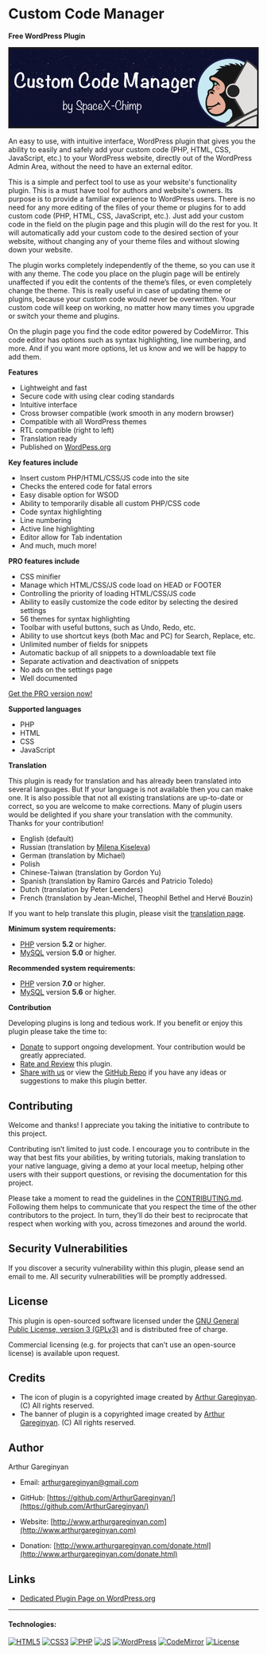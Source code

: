 # Custom Code Manager

**Free WordPress Plugin**

![screenshot](https://github.com/ArthurGareginyan/custom-code-manager/blob/master/assets/banner-772x250.png)

An easy to use, with intuitive interface, WordPress plugin that gives you the ability to easily and safely add your custom code (PHP, HTML, CSS, JavaScript, etc.) to your WordPress website, directly out of the WordPress Admin Area, without the need to have an external editor.

This is a simple and perfect tool to use as your website's functionality plugin. This is a must have tool for authors and website's owners. Its purpose is to provide a familiar experience to WordPress users. There is no need for any more editing of the files of your theme or plugins for to add custom code (PHP, HTML, CSS, JavaScript, etc.). Just add your custom code in the field on the plugin page and this plugin will do the rest for you. It will automatically add your custom code to the desired section of your website, without changing any of your theme files and without slowing down your website.

The plugin works completely independently of the theme, so you can use it with any theme. The code you place on the plugin page will be entirely unaffected if you edit the contents of the theme’s files, or even completely change the theme. This is really useful in case of updating theme or plugins, because your custom code would never be overwritten. Your custom code will keep on working, no matter how many times you upgrade or switch your theme and plugins.

On the plugin page you find the code editor powered by CodeMirror. This code editor has options such as syntax highlighting, line numbering, and more. And if you want more options, let us know and we will be happy to add them.

**Features**

* Lightweight and fast
* Secure code with using clear coding standards
* Intuitive interface
* Cross browser compatible (work smooth in any modern browser)
* Compatible with all WordPress themes
* RTL compatible (right to left)
* Translation ready
* Published on [WordPess.org](http://wordpess.org/)

**Key features include**

* Insert custom PHP/HTML/CSS/JS code into the site
* Checks the entered code for fatal errors
* Easy disable option for WSOD
* Ability to temporarily disable all custom PHP/CSS code
* Code syntax highlighting
* Line numbering
* Active line highlighting
* Editor allow for Tab indentation
* And much, much more!

**PRO features include**

* CSS minifier
* Manage which HTML/CSS/JS code load on HEAD or FOOTER
* Controlling the priority of loading HTML/CSS/JS code
* Ability to easily customize the code editor by selecting the desired settings
* 56 themes for syntax highlighting
* Toolbar with useful buttons, such as Undo, Redo, etc.
* Ability to use shortcut keys (both Mac and PC) for Search, Replace, etc.
* Unlimited number of fields for snippets
* Automatic backup of all snippets to a downloadable text file
* Separate activation and deactivation of snippets
* No ads on the settings page
* Well documented

[Get the PRO version now!](https://www.spacexchimp.com/plugins/custom-code-manager-pro.html)

**Supported languages**

* PHP
* HTML
* CSS
* JavaScript

**Translation**

This plugin is ready for translation and has already been translated into several languages. But If your language is not available then you can make one. It is also possible that not all existing translations are up-to-date or correct, so you are welcome to make corrections. Many of plugin users would be delighted if you share your translation with the community. Thanks for your contribution!

* English (default)
* Russian (translation by [Milena Kiseleva](https://www.instagram.com/milava_kiseleva/))
* German (translation by Michael)
* Polish
* Chinese-Taiwan (translation by Gordon Yu)
* Spanish (translation by Ramiro Garcés and Patricio Toledo)
* Dutch (translation by Peter Leenders)
* French (translation by Jean-Michel, Theophil Bethel and Hervé Bouzin)

If you want to help translate this plugin, please visit the [translation page](https://translate.wordpress.org/projects/wp-plugins/custom-code-manager).

**Minimum system requirements:**

* [PHP](https://secure.php.net) version **5.2** or higher.
* [MySQL](https://www.mysql.com) version **5.0** or higher.

**Recommended system requirements:**

* [PHP](https://secure.php.net) version **7.0** or higher.
* [MySQL](https://www.mysql.com) version **5.6** or higher.

**Contribution**

Developing plugins is long and tedious work. If you benefit or enjoy this plugin please take the time to:

* [Donate](https://www.spacexchimp.com/donate.html) to support ongoing development. Your contribution would be greatly appreciated.
* [Rate and Review](https://wordpress.org/support/plugin/custom-code-manager/reviews/#new-post) this plugin.
* [Share with us](https://www.spacexchimp.com/contact.html) or view the [GitHub Repo](https://github.com/ArthurGareginyan/custom-code-manager) if you have any ideas or suggestions to make this plugin better.


## Contributing

Welcome and thanks! I appreciate you taking the initiative to contribute to this project.

Contributing isn’t limited to just code. I encourage you to contribute in the way that best fits your abilities, by writing tutorials, making translation to your native language, giving a demo at your local meetup, helping other users with their support questions, or revising  the documentation for this project.

Please take a moment to read the guidelines in the [CONTRIBUTING.md](https://github.com/ArthurGareginyan/custom-code-manager/blob/master/CONTRIBUTING.md). Following them helps to communicate that you respect the time of the other contributors to the project. In turn, they’ll do their best to reciprocate that respect when working with you, across timezones and around the world.


## Security Vulnerabilities

If you discover a security vulnerability within this plugin, please send an email to me. All security vulnerabilities will be promptly addressed.


## License

This plugin is open-sourced software licensed under the [GNU General Public License, version 3 (GPLv3)](http://www.gnu.org/licenses/gpl-3.0.html) and is distributed free of charge.

Commercial licensing (e.g. for projects that can’t use an open-source license) is available upon request.


## Credits

* The icon of plugin is a copyrighted image created by [Arthur Gareginyan](http://www.arthurgareginyan.com). (C) All rights reserved.
* The banner of plugin is a copyrighted image created by [Arthur Gareginyan](http://www.arthurgareginyan.com). (C) All rights reserved.


## Author

Arthur Gareginyan

* Email: arthurgareginyan@gmail.com

* GitHub: [https://github.com/ArthurGareginyan/](https://github.com/ArthurGareginyan/)

* Website: [http://www.arthurgareginyan.com](http://www.arthurgareginyan.com)

* Donation: [http://www.arthurgareginyan.com/donate.html](http://www.arthurgareginyan.com/donate.html)


## Links

* [Dedicated Plugin Page on WordPress.org](https://wordpress.org/plugins/custom-code-manager/)


---
#### Technologies:

[![HTML5](http://resources.spacexchimp.com/images/logos/HTML5.png)]()
[![CSS3](http://resources.spacexchimp.com/images/logos/CSS3.png)]()
[![PHP](http://resources.spacexchimp.com/images/logos/PHP.png)]()
[![JS](http://resources.spacexchimp.com/images/logos/JavaScript.png)]()
[![WordPress](http://resources.spacexchimp.com/images/logos/WordPress.png)](https://wordpress.org)
[![CodeMirror](http://resources.spacexchimp.com/images/logos/CodeMirror.png)]()
[![License](http://resources.spacexchimp.com/images/logos/GPLv3.png)](http://www.gnu.org/licenses/gpl-3.0.html)
